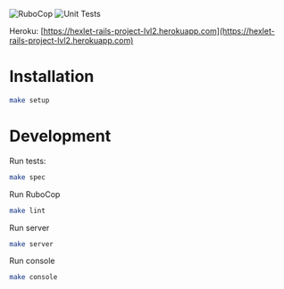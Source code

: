 ![RuboCop](https://github.com/mgpnd/rails-project-lvl2/actions/workflows/lint.yml/badge.svg)
![Unit Tests](https://github.com/mgpnd/rails-project-lvl2/actions/workflows/unit_test.yml/badge.svg)

Heroku: [https://hexlet-rails-project-lvl2.herokuapp.com](https://hexlet-rails-project-lvl2.herokuapp.com)

# Installation
```sh
make setup
```
# Development

Run tests:

```sh
make spec
```

Run RuboCop

```sh
make lint
```

Run server

```sh
make server
```

Run console
```sh
make console
```
